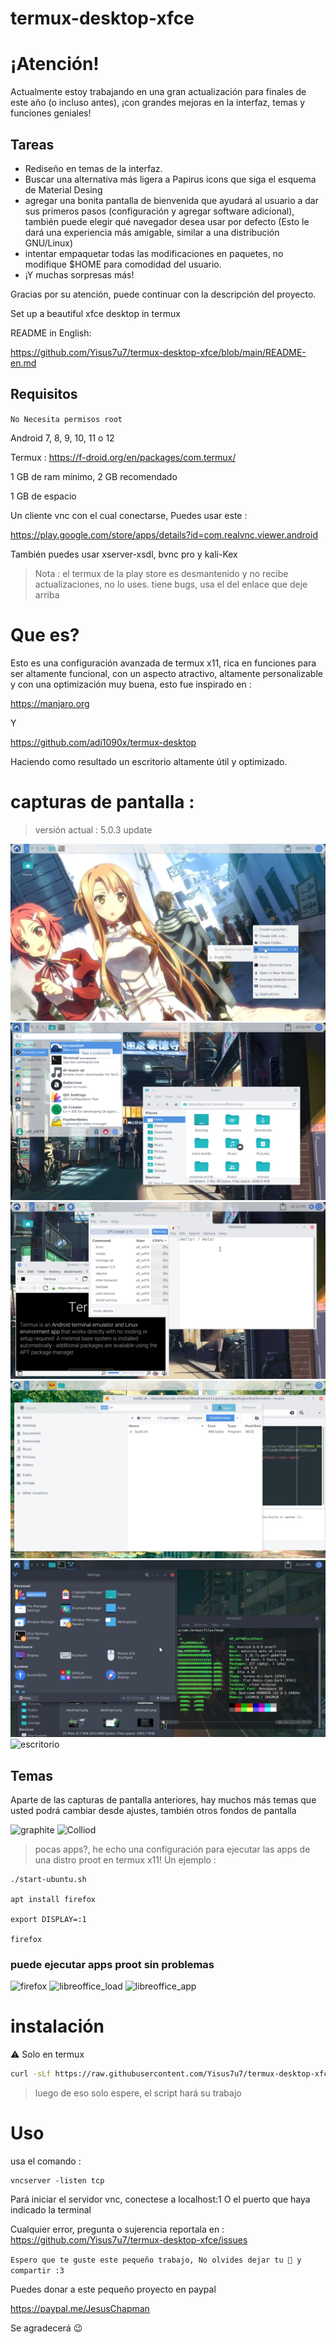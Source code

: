 # termux-desktop-xfce

# ¡Atención!
 Actualmente estoy trabajando en una gran actualización para finales de este año (o incluso antes), ¡con grandes mejoras en la interfaz, temas y funciones geniales!

## Tareas
 - Rediseño en temas de la interfaz.
 - Buscar una alternativa más ligera a Papirus icons que siga el esquema de Material Desing
 - agregar una bonita pantalla de bienvenida que ayudará al usuario a dar sus primeros pasos (configuración y agregar software adicional), también puede elegir qué navegador desea usar por defecto (Esto le dará una experiencia más amigable, similar a una distribución GNU/Linux)
 - intentar empaquetar todas las modificaciones en paquetes, no modifique $HOME para comodidad del usuario.
 - ¡Y muchas sorpresas más!

 Gracias por su atención, puede continuar con la descripción del proyecto.

Set up a beautiful xfce desktop in termux 

README in English:

https://github.com/Yisus7u7/termux-desktop-xfce/blob/main/README-en.md

## Requisitos 

`No Necesita permisos root`

Android 7, 8, 9, 10, 11 o 12

Termux : https://f-droid.org/en/packages/com.termux/

1 GB de ram mínimo, 2 GB recomendado 

1 GB de espacio 

Un cliente vnc con el cual conectarse, 
Puedes usar este :

https://play.google.com/store/apps/details?id=com.realvnc.viewer.android

También puedes usar xserver-xsdl, bvnc pro y 
kali-Kex

> Nota : el termux de la play store es desmantenido 
y no recibe actualizaciones, no lo uses. tiene 
bugs, usa el del enlace que deje arriba 

# Que es? 

Esto es una configuración avanzada de termux x11, 
rica en funciones para ser altamente funcional,
con un aspecto atractivo, altamente personalizable
y con una optimización muy buena, esto fue 
inspirado en :

https://manjaro.org

Y

https://github.com/adi1090x/termux-desktop

Haciendo como resultado un escritorio altamente
útil y optimizado. 

# capturas de pantalla :

> versión actual : 5.0.3 update

![escritorio](./fotos/desktop.png)
![escritorio](./fotos/desktop2.png)
![escritorio](./fotos/desktop3.png)
![escritorio](./fotos/desktop5.png)
![escritorio](./fotos/desktop6.png)
![escritorio](./fotos/chat_and_youtube.png)

## Temas

Aparte de las capturas de pantalla anteriores, hay muchos
más temas que usted podrá cambiar desde ajustes, también
otros fondos de pantalla

![graphite](./fotos/theme1.png)
![Colliod](./fotos/theme2.png)

> pocas apps?, he echo una configuración para 
> ejecutar las apps de una distro proot en termux x11! 
> Un ejemplo :

```
./start-ubuntu.sh

apt install firefox

export DISPLAY=:1

firefox 
```

### puede ejecutar apps proot sin problemas

![firefox](./fotos/proot-firefox.png) 
![libreoffice_load](./fotos/proot-libreoffice.png) 
![libreoffice_app](./fotos/proot-libreoffice2.png) 

# instalación 

⚠ Solo en termux 

```bash
curl -sLf https://raw.githubusercontent.com/Yisus7u7/termux-desktop-xfce/main/boostrap.sh | bash
```

> luego de eso solo espere, el script hará su trabajo 

# Uso 

usa el comando :

```
vncserver -listen tcp 
```

Pará iniciar el servidor vnc, conectese a localhost:1
O el puerto que haya indicado la terminal 

Cualquier error, pregunta o sujerencia reportala en :
https://github.com/Yisus7u7/termux-desktop-xfce/issues


`Espero que te guste este pequeño trabajo,
No olvides dejar tu 🌟 y compartir :3`

Puedes donar a este pequeño proyecto en paypal

https://paypal.me/JesusChapman

Se agradecerá 😉
